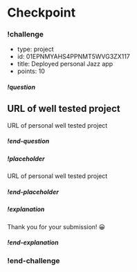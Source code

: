 # Checkpoint

### !challenge
* type: project
* id: 01EPNMYAHS4PPNMT5WVG3ZX117
* title: Deployed personal Jazz app
* points: 10 

##### !question
## URL of well tested project
URL of personal well tested project
##### !end-question

##### !placeholder
URL of personal well tested project
##### !end-placeholder

##### !explanation
Thank you for your submission! 😀
##### !end-explanation
### !end-challenge

